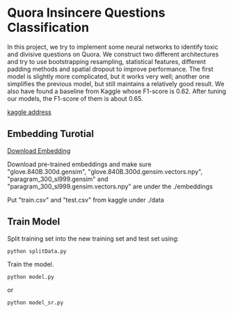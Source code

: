 # Quora Insincere Questions Classification

In this project, we try to implement some neural networks to identify toxic and divisive questions on Quora. We construct two different architectures and try to use bootstrapping resampling, statistical features, different padding methods and spatial dropout to improve performance. The first model is slightly more complicated, but it works very well; another one simplifies the previous model, but still maintains a relatively good result. We also have found a baseline from Kaggle whose F1-score is 0.62. After tuning our models, the F1-score of them is about 0.65. 

[kaggle address](https://www.kaggle.com/c/quora-insincere-questions-classification/overview)

## Embedding Turotial

[Download Embedding](https://www.kaggle.com/iezepov/gensim-embeddings-dataset)

Download pre-trained embeddings and make sure "glove.840B.300d.gensim", "glove.840B.300d.gensim.vectors.npy", "paragram_300_sl999.gensim" and "paragram_300_sl999.gensim.vectors.npy" are under the ./embeddings

Put "train.csv" and "test.csv" from kaggle under ./data

## Train Model

Split training set into the new training set and test set using:

```python
python splitData.py
```

Train the model.

```
python model.py
```

or

```
python model_sr.py
```

